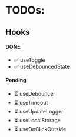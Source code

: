 # TODOs:

## Hooks

#### DONE

- ✅ useToggle
- ✅ useDebouncedState

#### Pending

- ⏳ useDebounce
- ⏳ useTimeout
- ⏳ useUpdateLogger
- ⏳ useLocalStorage
- ⏳ useOnClickOutside
